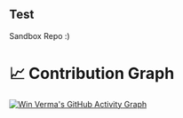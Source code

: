 ## Test
Sandbox Repo :)

# 📈 Contribution Graph  
[![Win Verma's GitHub Activity Graph](https://github-readme-activity-graph.vercel.app/graph?username=winverma&theme=react)](https://github.com/ashutosh00710/github-readme-activity-graph)
 </div>
